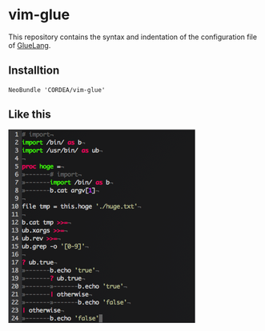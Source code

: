 # vim-glue

This repository contains the syntax and indentation of the configuration file of [GlueLang](https://github.com/ryuichiueda/GlueLang/).

## Installtion

```vim
NeoBundle 'CORDEA/vim-glue'
```

## Like this

![vim\_capture](./vim_capture.png)
